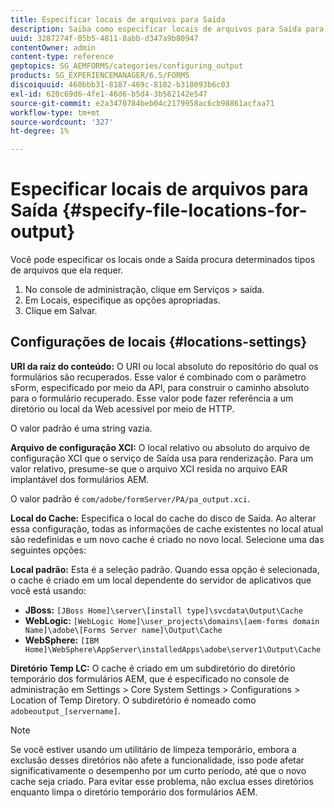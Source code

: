 ```yaml
---
title: Especificar locais de arquivos para Saída
description: Saiba como especificar locais de arquivos para Saída para determinados tipos de arquivos, por exemplo, URI da raiz do conteúdo, Arquivo de configuração XCI, Cache e Padrão.
uuid: 3287274f-85b5-4811-8abb-d347a9b80947
contentOwner: admin
content-type: reference
geptopics: SG_AEMFORMS/categories/configuring_output
products: SG_EXPERIENCEMANAGER/6.5/FORMS
discoiquuid: 460bbb31-8187-469c-8102-b310093b6c03
exl-id: 620c69d6-4fe1-46d6-b5d4-3b562142e547
source-git-commit: e2a3470784beb04c2179958ac6cb98861acfaa71
workflow-type: tm+mt
source-wordcount: '327'
ht-degree: 1%

---
```


# Especificar locais de arquivos para Saída {#specify-file-locations-for-output}

Você pode especificar os locais onde a Saída procura determinados tipos de arquivos que ela requer.

1. No console de administração, clique em Serviços > saída.
1. Em Locais, especifique as opções apropriadas.
1. Clique em Salvar.

## Configurações de locais {#locations-settings}

**URI da raiz do conteúdo:** O URI ou local absoluto do repositório do qual os formulários são recuperados. Esse valor é combinado com o parâmetro sForm, especificado por meio da API, para construir o caminho absoluto para o formulário recuperado. Esse valor pode fazer referência a um diretório ou local da Web acessível por meio de HTTP.

O valor padrão é uma string vazia.

**Arquivo de configuração XCI:** O local relativo ou absoluto do arquivo de configuração XCI que o serviço de Saída usa para renderização. Para um valor relativo, presume-se que o arquivo XCI resida no arquivo EAR implantável dos formulários AEM.

O valor padrão é `com/adobe/formServer/PA/pa_output.xci`.

**Local do Cache:** Especifica o local do cache do disco de Saída. Ao alterar essa configuração, todas as informações de cache existentes no local atual são redefinidas e um novo cache é criado no novo local. Selecione uma das seguintes opções:

**Local padrão:** Esta é a seleção padrão. Quando essa opção é selecionada, o cache é criado em um local dependente do servidor de aplicativos que você está usando:

* **JBoss:** `[JBoss Home]\server\[install type]\svcdata\Output\Cache`
* **WebLogic:** `[WebLogic Home]\user_projects\domains\[aem-forms domain Name]\adobe\[Forms Server name]\Output\Cache`
* **WebSphere:** `[IBM Home]\WebSphere\AppServer\installedApps\adobe\server1\Output\Cache`

**Diretório Temp LC:** O cache é criado em um subdiretório do diretório temporário dos formulários AEM, que é especificado no console de administração em Settings > Core System Settings > Configurations > Location of Temp Diretory. O subdiretório é nomeado como `adobeoutput_[servername]`.

>[!NOTE]
>
>Se você estiver usando um utilitário de limpeza temporário, embora a exclusão desses diretórios não afete a funcionalidade, isso pode afetar significativamente o desempenho por um curto período, até que o novo cache seja criado. Para evitar esse problema, não exclua esses diretórios enquanto limpa o diretório temporário dos formulários AEM.
